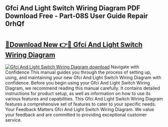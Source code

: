 ## Gfci And Light Switch Wiring Diagram PDF Download Free - Part-08S User Guide Repair 0rhQf

# <h2><a href="http://dfpqlby.blite.top/?on=Gfci+And+Light+Switch+Wiring+Diagram">🔗Download New 👉🔴 Gfci And Light Switch Wiring Diagram</a></h2>

[![Gfci And Light Switch Wiring Diagram download](https://i.imgur.com/lujVjoI.png)](http://dfpqlby.blite.top/?on=Gfci+And+Light+Switch+Wiring+Diagram)
Navigate with Confidence This manual guides you through the process of setting up, using, and maintaining your new Gfci And Light Switch Wiring Diagram with confidence. Before you begin using your Gfci And Light Switch Wiring Diagram, we recommend reading this manual carefully. It contains detailed instructions for product setup, as well as information on how to use its various features and capabilities. This Gfci And Light Switch Wiring Diagram features a comprehensive set of features to cater to your specific needs. Your Feedback Matters Gfci And Light Switch Wiring Diagram. We value your feedback and are committed to providing exceptional customer service.

